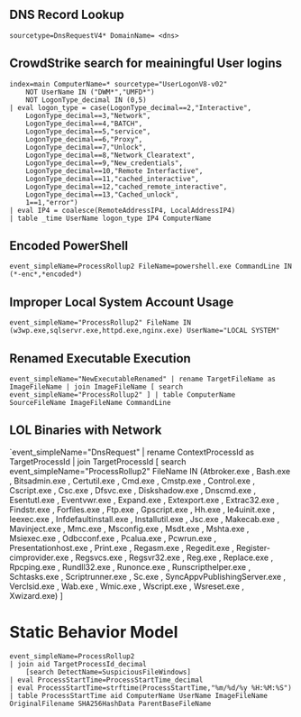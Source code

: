 
## DNS Record Lookup
`sourcetype=DnsRequestV4* DomainName= <dns>`

## CrowdStrike search for meainingful User logins
```
index=main ComputerName=* sourcetype="UserLogonV8-v02"
    NOT UserName IN ("DWM*","UMFD*")
    NOT LogonType_decimal IN (0,5)
| eval logon_type = case(LogonType_decimal==2,"Interactive",
    LogonType_decimal==3,"Network",
    LogonType_decimal==4,"BATCH",
    LogonType_decimal==5,"service",
    LogonType_decimal==6,"Proxy",
    LogonType_decimal==7,"Unlock",
    LogonType_decimal==8,"Network_Clearatext",
    LogonType_decimal==9,"New_credentials",
    LogonType_decimal==10,"Remote Interfactive",
    LogonType_decimal==11,"cached_interactive",
    LogonType_decimal==12,"cached_remote_interactive",
    LogonType_decimal==13,"Cached_unlock",
    1==1,"error")
| eval IP4 = coalesce(RemoteAddressIP4, LocalAddressIP4)
| table _time UserName logon_type IP4 ComputerName
```

## Encoded PowerShell
`event_simpleName=ProcessRollup2 FileName=powershell.exe CommandLine IN (*-enc*,*encoded*)`

## Improper Local System Account Usage
`event_simpleName="ProcessRollup2" FileName IN (w3wp.exe,sqlservr.exe,httpd.exe,nginx.exe) UserName="LOCAL SYSTEM"`

## Renamed Executable Execution
`event_simpleName="NewExecutableRenamed"
| rename TargetFileName as ImageFileName
| join ImageFileName
    [ search event_simpleName="ProcessRollup2" ]
| table ComputerName SourceFileName ImageFileName CommandLine`

## LOL Binaries with Network
`event_simpleName="DnsRequest"
| rename ContextProcessId as TargetProcessId
| join TargetProcessId
    [ search event_simpleName="ProcessRollup2" FileName IN (Atbroker.exe , Bash.exe , Bitsadmin.exe , Certutil.exe , Cmd.exe , Cmstp.exe , Control.exe , Cscript.exe , Csc.exe , Dfsvc.exe , Diskshadow.exe , Dnscmd.exe , Esentutl.exe , Eventvwr.exe , Expand.exe , Extexport.exe , Extrac32.exe , Findstr.exe , Forfiles.exe , Ftp.exe , Gpscript.exe , Hh.exe , Ie4uinit.exe , Ieexec.exe , Infdefaultinstall.exe , Installutil.exe , Jsc.exe , Makecab.exe , Mavinject.exe , Mmc.exe , Msconfig.exe , Msdt.exe , Mshta.exe , Msiexec.exe , Odbcconf.exe , Pcalua.exe , Pcwrun.exe , Presentationhost.exe , Print.exe , Regasm.exe , Regedit.exe , Register-cimprovider.exe , Regsvcs.exe , Regsvr32.exe , Reg.exe , Replace.exe , Rpcping.exe , Rundll32.exe , Runonce.exe , Runscripthelper.exe , Schtasks.exe , Scriptrunner.exe , Sc.exe , SyncAppvPublishingServer.exe , Verclsid.exe , Wab.exe , Wmic.exe , Wscript.exe , Wsreset.exe , Xwizard.exe) ]

# Static Behavior Model
```
event_simpleName=ProcessRollup2
| join aid TargetProcessId_decimal
    [search DetectName=SuspiciousFileWindows]
| eval ProcessStartTime=ProcessStartTime_decimal
| eval ProcessStartTime=strftime(ProcessStartTime,"%m/%d/%y %H:%M:%S")
| table ProcessStartTime aid ComputerName UserName ImageFileName OriginalFilename SHA256HashData ParentBaseFileName
```
